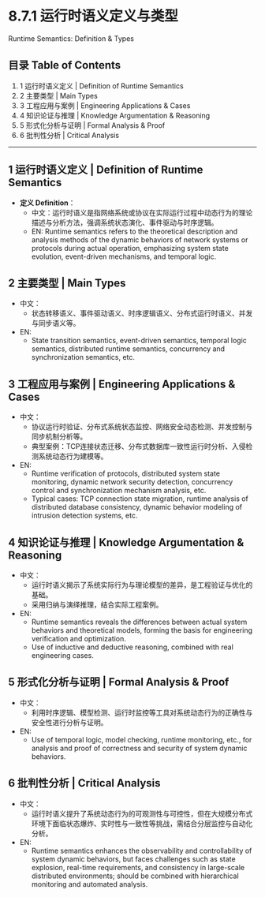 # 8.7.1 运行时语义定义与类型

Runtime Semantics: Definition & Types

## 目录 Table of Contents

1. 1 运行时语义定义 | Definition of Runtime Semantics
2. 2 主要类型 | Main Types
3. 3 工程应用与案例 | Engineering Applications & Cases
4. 4 知识论证与推理 | Knowledge Argumentation & Reasoning
5. 5 形式化分析与证明 | Formal Analysis & Proof
6. 6 批判性分析 | Critical Analysis

---

## 1 运行时语义定义 | Definition of Runtime Semantics

- **定义 Definition**：
  - 中文：运行时语义是指网络系统或协议在实际运行过程中动态行为的理论描述与分析方法，强调系统状态演化、事件驱动与时序逻辑。
  - EN: Runtime semantics refers to the theoretical description and analysis methods of the dynamic behaviors of network systems or protocols during actual operation, emphasizing system state evolution, event-driven mechanisms, and temporal logic.

## 2 主要类型 | Main Types

- 中文：
  - 状态转移语义、事件驱动语义、时序逻辑语义、分布式运行时语义、并发与同步语义等。
- EN:
  - State transition semantics, event-driven semantics, temporal logic semantics, distributed runtime semantics, concurrency and synchronization semantics, etc.

## 3 工程应用与案例 | Engineering Applications & Cases

- 中文：
  - 协议运行时验证、分布式系统状态监控、网络安全动态检测、并发控制与同步机制分析等。
  - 典型案例：TCP连接状态迁移、分布式数据库一致性运行时分析、入侵检测系统动态行为建模等。
- EN:
  - Runtime verification of protocols, distributed system state monitoring, dynamic network security detection, concurrency control and synchronization mechanism analysis, etc.
  - Typical cases: TCP connection state migration, runtime analysis of distributed database consistency, dynamic behavior modeling of intrusion detection systems, etc.

## 4 知识论证与推理 | Knowledge Argumentation & Reasoning

- 中文：
  - 运行时语义揭示了系统实际行为与理论模型的差异，是工程验证与优化的基础。
  - 采用归纳与演绎推理，结合实际工程案例。
- EN:
  - Runtime semantics reveals the differences between actual system behaviors and theoretical models, forming the basis for engineering verification and optimization.
  - Use of inductive and deductive reasoning, combined with real engineering cases.

## 5 形式化分析与证明 | Formal Analysis & Proof

- 中文：
  - 利用时序逻辑、模型检测、运行时监控等工具对系统动态行为的正确性与安全性进行分析与证明。
- EN:
  - Use of temporal logic, model checking, runtime monitoring, etc., for analysis and proof of correctness and security of system dynamic behaviors.

## 6 批判性分析 | Critical Analysis

- 中文：
  - 运行时语义提升了系统动态行为的可观测性与可控性，但在大规模分布式环境下面临状态爆炸、实时性与一致性等挑战，需结合分层监控与自动化分析。
- EN:
  - Runtime semantics enhances the observability and controllability of system dynamic behaviors, but faces challenges such as state explosion, real-time requirements, and consistency in large-scale distributed environments; should be combined with hierarchical monitoring and automated analysis.

